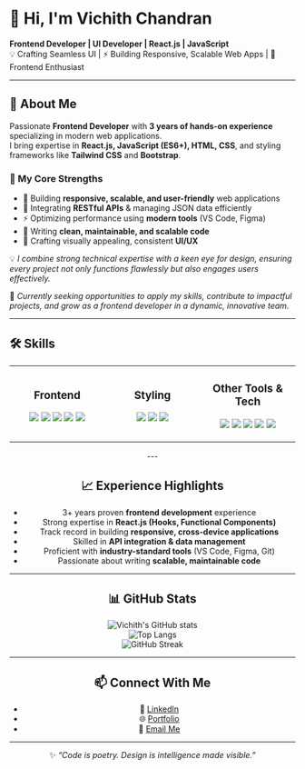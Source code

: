 # 👋 Hi, I'm Vichith Chandran  

**Frontend Developer | UI Developer | React.js | JavaScript**  
💡 Crafting Seamless UI | ⚡ Building Responsive, Scalable Web Apps | 🎨 Frontend Enthusiast  

---

## 🚀 About Me  

Passionate **Frontend Developer** with **3 years of hands-on experience** specializing in modern web applications.  
I bring expertise in **React.js, JavaScript (ES6+), HTML, CSS**, and styling frameworks like **Tailwind CSS** and **Bootstrap**.  

### 🔑 My Core Strengths  
- 📱 Building **responsive, scalable, and user-friendly** web applications  
- 🔗 Integrating **RESTful APIs** & managing JSON data efficiently  
- ⚡ Optimizing performance using **modern tools** (VS Code, Figma)  
- 🧹 Writing **clean, maintainable, and scalable code**  
- 🎨 Crafting visually appealing, consistent **UI/UX**  

💡 *I combine strong technical expertise with a keen eye for design, ensuring every project not only functions flawlessly but also engages users effectively.*  

📌 *Currently seeking opportunities to apply my skills, contribute to impactful projects, and grow as a frontend developer in a dynamic, innovative team.*  

---

## 🛠️ Skills  

<div align="center">

<table>
  <tr>
    <td align="center" width="33%">
      <h3>Frontend</h3>
      <p>
        <img src="https://img.shields.io/badge/-React-61DAFB?logo=react&logoColor=black&style=flat" />
        <img src="https://img.shields.io/badge/-JavaScript-F7DF1E?logo=javascript&logoColor=black&style=flat" />
        <img src="https://img.shields.io/badge/-Next.js-000000?logo=next.js&logoColor=white&style=flat" />
        <img src="https://img.shields.io/badge/-HTML5-E34F26?logo=html5&logoColor=white&style=flat" />
        <img src="https://img.shields.io/badge/-CSS3-1572B6?logo=css3&logoColor=white&style=flat" />
      </p>
    </td>
    <td align="center" width="33%">
      <h3>Styling</h3>
      <p>
        <img src="https://img.shields.io/badge/-TailwindCSS-38B2AC?logo=tailwind-css&logoColor=white&style=flat" />
        <img src="https://img.shields.io/badge/-Bootstrap-7952B3?logo=bootstrap&logoColor=white&style=flat" />
        <img src="https://img.shields.io/badge/-MUI-007FFF?logo=mui&logoColor=white&style=flat" />
      </p>
    </td>
    <td align="center" width="33%">
      <h3>Other Tools & Tech</h3>
      <p>
        <img src="https://img.shields.io/badge/-Git-F05032?logo=git&logoColor=white&style=flat" />
        <img src="https://img.shields.io/badge/-Figma-F24E1E?logo=figma&logoColor=white&style=flat" />
        <img src="https://img.shields.io/badge/-Python-3776AB?logo=python&logoColor=white&style=flat" />
        <img src="https://img.shields.io/badge/-SQL-003B57?logo=database&logoColor=white&style=flat" />
        <img src="https://img.shields.io/badge/-PHP-777BB4?logo=php&logoColor=white&style=flat" />
      </p>
    </td>
  </tr>
</table>
---

## 📈 Experience Highlights  

- 3+ years proven **frontend development** experience  
- Strong expertise in **React.js (Hooks, Functional Components)**  
- Track record in building **responsive, cross-device applications**  
- Skilled in **API integration & data management**  
- Proficient with **industry-standard tools** (VS Code, Figma, Git)  
- Passionate about writing **scalable, maintainable code**  

---

## 📊 GitHub Stats  

![Vichith's GitHub stats](https://github-readme-stats.vercel.app/api?username=vichithchandran&show_icons=true&theme=tokyonight)  
![Top Langs](https://github-readme-stats.vercel.app/api/top-langs/?username=vichithchandran&layout=compact&theme=tokyonight)  
![GitHub Streak](https://streak-stats.demolab.com?user=vichithchandran&theme=tokyonight&hide_border=false)  

---

## 📫 Connect With Me  

- 💼 [LinkedIn](https://www.linkedin.com/in/vichith-chandran-652307209)  
- 🌐 [Portfolio](#)  
- 📧 [Email Me](mailto:your.email@example.com)  

---

✨ *“Code is poetry. Design is intelligence made visible.”*  
